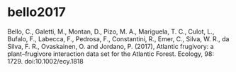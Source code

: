 # bello2017
Bello, C., Galetti, M., Montan, D., Pizo, M. A., Mariguela, T. C., Culot, L., Bufalo, F., Labecca, F., Pedrosa, F., Constantini, R., Emer, C., Silva, W. R., da Silva, F. R., Ovaskainen, O. and Jordano, P. (2017), Atlantic frugivory: a plant–frugivore interaction data set for the Atlantic Forest. Ecology, 98: 1729. doi:10.1002/ecy.1818
